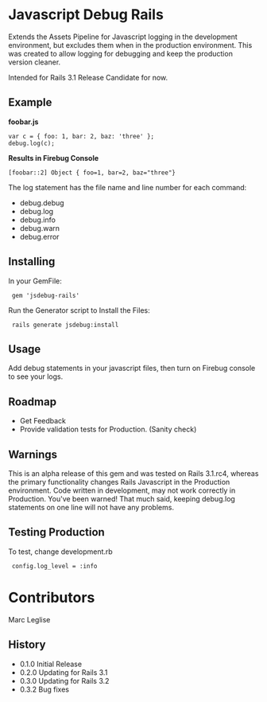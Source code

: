 # Javascript Debug Rails

Extends the Assets Pipeline for Javascript logging in the development environment, but excludes them when in the production environment. This was created to allow logging for debugging and keep the production version cleaner.

Intended for Rails 3.1 Release Candidate for now.
## Example

**foobar.js**

    var c = { foo: 1, bar: 2, baz: 'three' };
    debug.log(c);

**Results in Firebug Console**

    [foobar::2] Object { foo=1, bar=2, baz="three"}

The log statement has the file name and line number for each command:

* debug.debug
* debug.log
* debug.info
* debug.warn
* debug.error

## Installing
In your GemFile:

     gem 'jsdebug-rails'

Run the Generator script to Install the Files:

     rails generate jsdebug:install

## Usage
Add debug statements in your javascript files, then turn on Firebug console to see your logs.

## Roadmap

* Get Feedback
* Provide validation tests for Production.  (Sanity check)

## Warnings

This is an alpha release of this gem and was tested on Rails 3.1.rc4, whereas the primary functionality changes Rails Javascript in the Production environment. Code written in development, may not work correctly in Production. You've been warned! That much said, keeping debug.log statements on one line will not have any problems.

## Testing Production
To test, change development.rb

     config.log_level = :info

# Contributors
Marc Leglise

## History
* 0.1.0 Initial Release
* 0.2.0 Updating for Rails 3.1
* 0.3.0 Updating for Rails 3.2
* 0.3.2 Bug fixes